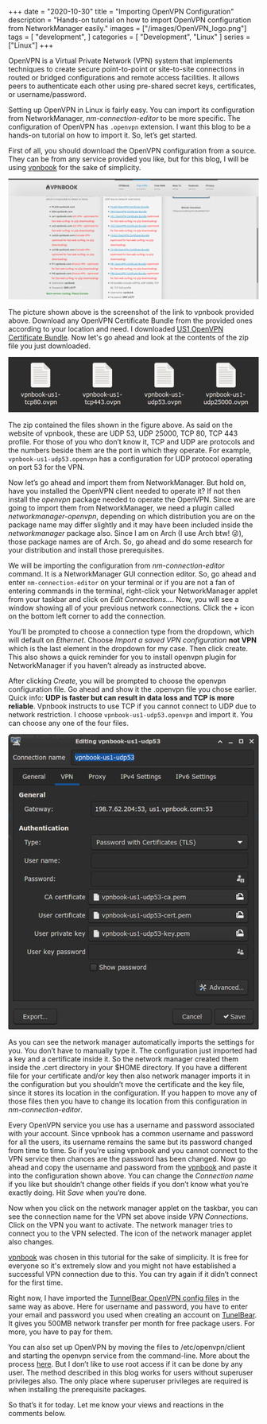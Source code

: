 +++
date = "2020-10-30"
title = "Importing OpenVPN Configuration"
description = "Hands-on tutorial on how to import OpenVPN configuration from NetworkManager easily."
images = ["/images/OpenVPN_logo.png"]
tags = [
    "development",
]
categories = [
    "Development",
    "Linux"
]
series = ["Linux"]
+++

OpenVPN is a Virtual Private Network (VPN) system that implements techniques to create secure point-to-point or site-to-site connections in routed or bridged configurations and remote access facilities. It allows peers to authenticate each other using pre-shared secret keys, certificates, or username/password.

Setting up OpenVPN in Linux is fairly easy. You can import its configuration from NetworkManager, _nm-connection-editor_ to be more specific. The configuration of OpenVPN has `.openvpn` extension. I want this blog to be a hands-on tutorial on how to import it. So, let’s get started.

First of all, you should download the OpenVPN configuration from a source. They can be from any service provided you like, but for this blog, I will be using [vpnbook](https://www.vpnbook.com/freevpn) for the sake of simplicity.

![vpnbook screenshot](/images/vpnbook_screenshot.png#center)

The picture shown above is the screenshot of the link to vpnbook provided above. Download any OpenVPN Certificate Bundle from the provided ones according to your location and need. I downloaded [US1 OpenVPN Certificate Bundle](https://www.vpnbook.com/free-openvpn-account/VPNBook.com-OpenVPN-US1.zip). Now let's go ahead and look at the contents of the zip file you just downloaded.

![openvpn bundle contents](/images/openvpn_bundle_contents.png#center)

The zip contained the files shown in the figure above. As said on the website of vpnbook, these are UDP 53, UDP 25000, TCP 80, TCP 443 profile. For those of you who don’t know it, TCP and UDP are protocols and the numbers beside them are the port in which they operate. For example, `vpnbook-us1-udp53.openvpn` has a configuration for UDP protocol operating on port 53 for the VPN.

Now let’s go ahead and import them from NetworkManager. But hold on, have you installed the OpenVPN client needed to operate it? If not then install the _openvpn_ package needed to operate the OpenVPN. Since we are going to import them from NetworkManager, we need a plugin called _networkmanager-openvpn_, depending on which distribution you are on the package name may differ slightly and it may have been included inside the _networkmanager_ package also. Since I am on Arch (I use Arch btw! 😜), those package names are of Arch. So, go ahead and do some research for your distribution and install those prerequisites.

We will be importing the configuration from _nm-connection-editor_ command. It is a NetworkManager GUI connection editor. So, go ahead and enter `nm-connection-editor` on your terminal or if you are not a fan of entering commands in the terminal, right-click your NetworkManager applet from your taskbar and click on _Edit Connections…_. Now, you will see a window showing all of your previous network connections. Click the + icon on the bottom left corner to add the connection.

You’ll be prompted to choose a connection type from the dropdown, which will default on _Ethernet_. Choose _Import a saved VPN configuration_ **not VPN** which is the last element in the dropdown for my case. Then click create. This also shows a quick reminder for you to install openvpn plugin for NetworkManager if you haven’t already as instructed above.

After clicking _Create_, you will be prompted to choose the openvpn configuration file. Go ahead and show it the .openvpn file you chose earlier. Quick info: **UDP is faster but can result in data loss and TCP is more reliable**. Vpnbook instructs to use TCP if you cannot connect to UDP due to network restriction. I choose `vpnbook-us1-udp53.openvpn` and import it. You can choose any one of the four files.

![openvpn configuration imported](/images/openvpn_imported.png#center)

As you can see the network manager automatically imports the settings for you. You don’t have to manually type it. The configuration just imported had a key and a certificate inside it. So the network manager created them inside the .cert directory in your \$HOME directory. If you have a different file for your certificate and/or key then also network manager imports it in the configuration but you shouldn’t move the certificate and the key file, since it stores its location in the configuration. If you happen to move any of those files then you have to change its location from this configuration in _nm-connection-editor_.

Every OpenVPN service you use has a username and password associated with your account. Since vpnbook has a common username and password for all the users, its username remains the same but its password changed from time to time. So if you’re using vpnbook and you cannot connect to the VPN service then chances are the password has been changed. Now go ahead and copy the username and password from the [vpnbook](https://www.vpnbook.com/freevpn) and paste it into the configuration shown above. You can change the _Connection name_ if you like but shouldn’t change other fields if you don’t know what you’re exactly doing. Hit _Save_ when you’re done.

Now when you click on the network manager applet on the taskbar, you can see the connection name for the VPN set above inside _VPN Connections_. Click on the VPN you want to activate. The network manager tries to connect you to the VPN selected. The icon of the network manager applet also changes.

[vpnbook](https://www.vpnbook.com/freevpn) was chosen in this tutorial for the sake of simplicity. It is free for everyone so it's extremely slow and you might not have established a successful VPN connection due to this. You can try again if it didn’t connect for the first time.

Right now, I have imported the [TunnelBear OpenVPN config files](https://s3.amazonaws.com/tunnelbear/linux/openvpn.zip) in the same way as above. Here for username and password, you have to enter your email and password you used when creating an account on [TunelBear](https://www.tunnelbear.com/). It gives you 500MB network transfer per month for free package users. For more, you have to pay for them.

You can also set up OpenVPN by moving the files to /etc/openvpn/client and starting the openvpn service from the command-line. More about the process [here](https://wiki.archlinux.org/index.php/TunnelBear). But I don’t like to use root access if it can be done by any user. The method described in this blog works for users without superuser privileges also. The only place where superuser privileges are required is when installing the prerequisite packages.

So that’s it for today. Let me know your views and reactions in the comments below.
